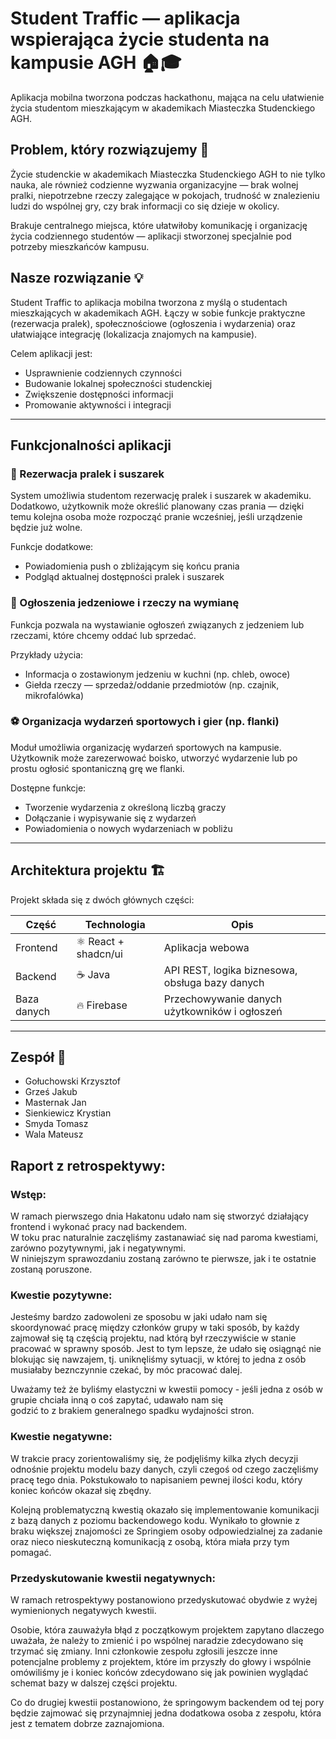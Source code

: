 # Student Traffic — aplikacja wspierająca życie studenta na kampusie AGH 🏠🎓  

Aplikacja mobilna tworzona podczas hackathonu, mająca na celu ułatwienie życia studentom mieszkającym w akademikach Miasteczka Studenckiego AGH.

## Problem, który rozwiązujemy 🚀  

Życie studenckie w akademikach Miasteczka Studenckiego AGH to nie tylko nauka, ale również codzienne wyzwania organizacyjne — brak wolnej pralki, niepotrzebne rzeczy zalegające w pokojach, trudność w znalezieniu ludzi do wspólnej gry, czy brak informacji co się dzieje w okolicy.

Brakuje centralnego miejsca, które ułatwiłoby komunikację i organizację życia codziennego studentów — aplikacji stworzonej specjalnie pod potrzeby mieszkańców kampusu.

## Nasze rozwiązanie 💡  

Student Traffic to aplikacja mobilna tworzona z myślą o studentach mieszkających w akademikach AGH. Łączy w sobie funkcje praktyczne (rezerwacja pralek), społecznościowe (ogłoszenia i wydarzenia) oraz ułatwiające integrację (lokalizacja znajomych na kampusie).  

Celem aplikacji jest:  
- Usprawnienie codziennych czynności  
- Budowanie lokalnej społeczności studenckiej  
- Zwiększenie dostępności informacji  
- Promowanie aktywności i integracji  

---

## Funkcjonalności aplikacji

### 🧺 Rezerwacja pralek i suszarek  
System umożliwia studentom rezerwację pralek i suszarek w akademiku. Dodatkowo, użytkownik może określić planowany czas prania — dzięki temu kolejna osoba może rozpocząć pranie wcześniej, jeśli urządzenie będzie już wolne.

Funkcje dodatkowe:  
- Powiadomienia push o zbliżającym się końcu prania  
- Podgląd aktualnej dostępności pralek i suszarek  

### 🍞 Ogłoszenia jedzeniowe i rzeczy na wymianę  
Funkcja pozwala na wystawianie ogłoszeń związanych z jedzeniem lub rzeczami, które chcemy oddać lub sprzedać.  

Przykłady użycia:  
- Informacja o zostawionym jedzeniu w kuchni (np. chleb, owoce)  
- Giełda rzeczy — sprzedaż/oddanie przedmiotów (np. czajnik, mikrofalówka)  

### ⚽ Organizacja wydarzeń sportowych i gier (np. flanki)  
Moduł umożliwia organizację wydarzeń sportowych na kampusie. Użytkownik może zarezerwować boisko, utworzyć wydarzenie lub po prostu ogłosić spontaniczną grę we flanki.  

Dostępne funkcje:  
- Tworzenie wydarzenia z określoną liczbą graczy  
- Dołączanie i wypisywanie się z wydarzeń  
- Powiadomienia o nowych wydarzeniach w pobliżu

---

## Architektura projektu 🏗️  

Projekt składa się z dwóch głównych części:

| Część       | Technologia  | Opis                                          |
|-------------|--------------|-----------------------------------------------|
| Frontend    | ⚛️ React + shadcn/ui | Aplikacja webowa            |
| Backend     | ☕ Java | API REST, logika biznesowa, obsługa bazy danych   |
| Baza danych | 🔥 Firebase | Przechowywanie danych użytkowników i ogłoszeń  |

---  

## Zespół 👥

- Gołuchowski Krzysztof
- Grześ Jakub
- Masternak Jan
- Sienkiewicz Krystian
- Smyda Tomasz
- Wala Mateusz


## Raport z retrospektywy:  

### Wstęp:  

W ramach pierwszego dnia Hakatonu udało nam się stworzyć działający frontend i wykonać pracy nad backendem.  
W toku prac naturalnie zaczęliśmy zastanawiać się nad paroma kwestiami, zarówno pozytywnymi, jak i negatywnymi.  
W niniejszym sprawozdaniu zostaną zarówno te pierwsze, jak i te ostatnie zostaną poruszone.

### Kwestie pozytywne:  

Jesteśmy bardzo zadowoleni ze sposobu w jaki udało nam się skoordynować pracę między członków grupy w taki sposób, by każdy  
zajmował się tą częścią projektu, nad którą był rzeczywiście w stanie pracować w sprawny sposób. Jest to tym lepsze, że udało się
osiągnąć nie blokując się nawzajem, tj. uniknęliśmy sytuacji, w której to jedna z osób musiałaby beznczynnie czekać, by
móc pracować dalej.

Uważamy też że byliśmy elastyczni w kwestii pomocy - jeśli jedna z osób w grupie chciała inną o coś zapytać, udawało nam się  
godzić to z brakiem generalnego spadku wydajności stron.

### Kwestie negatywne:

W trakcie pracy zorientowaliśmy się, że podjęliśmy kilka złych decyzji odnośnie projektu modelu bazy danych, czyli czegoś od czego zaczęliśmy pracę tego dnia.
Pokstukowało to napisaniem pewnej ilości kodu, który koniec końców okazał się zbędny. 

Kolejną problematyczną kwestią okazało się implementowanie komunikacji z bazą danych z poziomu backendowego kodu. Wynikało to głownie z braku większej znajomości ze Springiem
osoby odpowiedzialnej za zadanie oraz nieco nieskuteczną komunikacją z osobą, która miała przy tym pomagać.

### Przedyskutowanie kwestii negatywnych:  

W ramach retrospektywy postanowiono przedyskutować obydwie z wyżej wymienionych negatywych kwestii.

Osobie, która zauważyła błąd z początkowym projektem zapytano dlaczego uważała, że należy to zmienić i po wspólnej naradzie zdecydowano się trzymać się zmiany.
Inni członkowie zespołu zgłosili jeszcze inne potencjalne problemy z projektem, które im przyszły do głowy i wspólnie omówiliśmy je i koniec końców zdecydowano się 
jak powinien wyglądać schemat bazy w dalszej części projektu.

Co do drugiej kwestii postanowiono, że springowym backendem od tej pory będzie zajmować się przynajmniej jedna dodatkowa osoba z zespołu, która jest z tematem dobrze zaznajomiona.